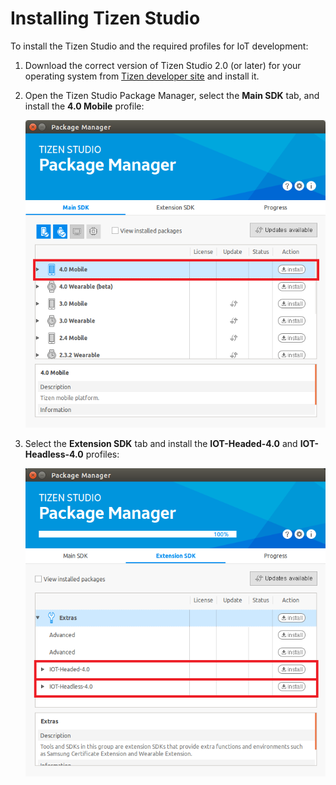 # Installing Tizen Studio

To install the Tizen Studio and the required profiles for IoT development:

1.  Download the correct version of Tizen Studio 2.0 (or later) for your operating system from [Tizen developer site](https://developer.tizen.org/development/tizen-studio/download) and install it.
2.  Open the Tizen Studio Package Manager, select the **Main SDK** tab, and install the **4.0 Mobile** profile:

    ![Install the mobile profile](media/package-manager-install-mobile.png)

3.  Select the **Extension SDK** tab and install the **IOT-Headed-4.0** and **IOT-Headless-4.0** profiles:

    ![Install the headless profile](media/package-manager-install-iot.png)
